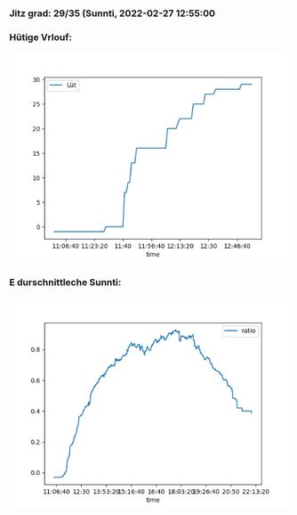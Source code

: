 ### Jitz grad: 29/35 (Sunnti, 2022-02-27 12:55:00

### Hütige Vrlouf:
![Graph](Today.png)

### E durschnittleche Sunnti:
![Graph](Sunnti.png)
